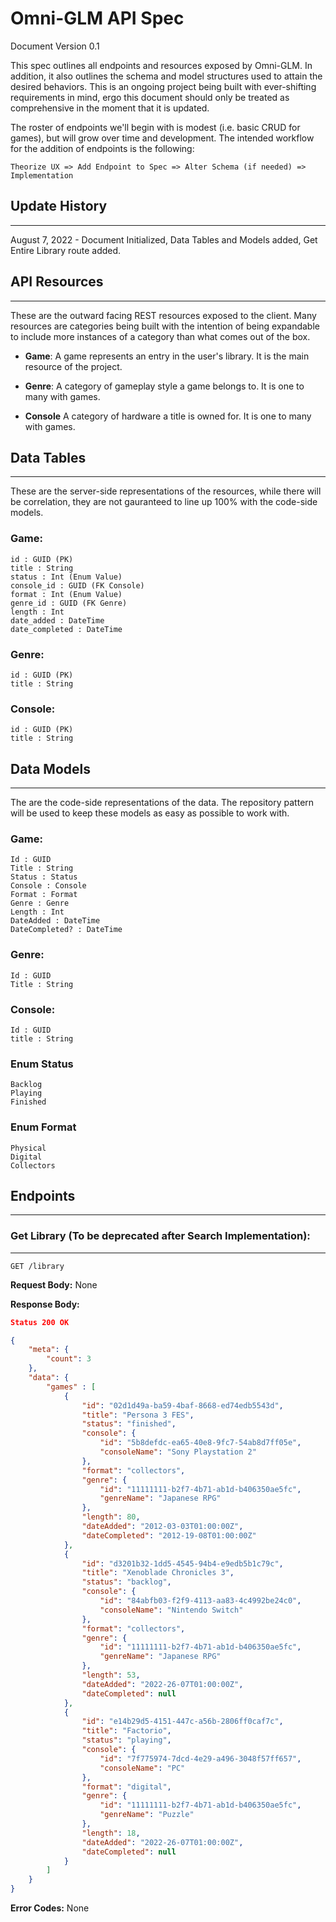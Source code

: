 # Omni-GLM API Spec
Document Version 0.1

This spec outlines all endpoints and resources exposed by Omni-GLM. In addition, it also outlines the schema and model structures used to attain the desired behaviors. This is an ongoing project being built with ever-shifting requirements in mind, ergo this document should only be treated as comprehensive in the moment that it is updated. 

The roster of endpoints we'll begin with is modest (i.e. basic CRUD for games), but will grow over time and development. The intended workflow for the addition of endpoints is the following: 
```
Theorize UX => Add Endpoint to Spec => Alter Schema (if needed) => Implementation
```

## Update History
---
August 7, 2022 - Document Initialized, Data Tables and Models added, Get Entire Library route added. 


## API Resources
---
These are the outward facing REST resources exposed to the client. Many resources are categories being built with the intention of being expandable to include more instances of a category than what comes out of the box.

* **Game**: A game represents an entry in the user's library. It is the main resource of the project. 

* **Genre**: A category of gameplay style a game belongs to. It is one to many with games.

* **Console** A category of hardware a title is owned for. It is one to many with games.

## Data Tables
---
These are the server-side representations of the resources, while there will be correlation, they are not gauranteed to line up 100% with the code-side models. 

### Game:
```
id : GUID (PK)
title : String
status : Int (Enum Value)
console_id : GUID (FK Console)
format : Int (Enum Value)
genre_id : GUID (FK Genre)
length : Int
date_added : DateTime
date_completed : DateTime
```

### Genre:
```
id : GUID (PK)
title : String
```

### Console:
```
id : GUID (PK)
title : String
```

## Data Models
---
The are the code-side representations of the data. The repository pattern will be used to keep these models as easy as possible to work with. 

### Game: 
```
Id : GUID
Title : String
Status : Status
Console : Console
Format : Format
Genre : Genre
Length : Int
DateAdded : DateTime
DateCompleted? : DateTime
```

### Genre:
```
Id : GUID 
Title : String
```

### Console:
```
Id : GUID 
title : String
```

### Enum Status
```
Backlog
Playing
Finished
```

### Enum Format
```
Physical
Digital
Collectors
```

## Endpoints
---

### Get Library (To be deprecated after Search Implementation):
---
```
GET /library
```

**Request Body:** None

**Response Body:**
```json
Status 200 OK

{
    "meta": {
        "count": 3
    },
    "data": {
        "games" : [
            {
                "id": "02d1d49a-ba59-4baf-8668-ed74edb5543d",
                "title": "Persona 3 FES",
                "status": "finished",
                "console": {
                    "id": "5b8defdc-ea65-40e8-9fc7-54ab8d7ff05e",
                    "consoleName": "Sony Playstation 2"
                },
                "format": "collectors",
                "genre": {
                    "id": "11111111-b2f7-4b71-ab1d-b406350ae5fc",
                    "genreName": "Japanese RPG"
                },
                "length": 80,
                "dateAdded": "2012-03-03T01:00:00Z",
                "dateCompleted": "2012-19-08T01:00:00Z"
            },
            {
                "id": "d3201b32-1dd5-4545-94b4-e9edb5b1c79c",
                "title": "Xenoblade Chronicles 3",
                "status": "backlog",
                "console": {
                    "id": "84abfb03-f2f9-4113-aa83-4c4992be24c0",
                    "consoleName": "Nintendo Switch"
                },
                "format": "collectors",
                "genre": {
                    "id": "11111111-b2f7-4b71-ab1d-b406350ae5fc",
                    "genreName": "Japanese RPG"
                },
                "length": 53,
                "dateAdded": "2022-26-07T01:00:00Z",
                "dateCompleted": null
            },
            {
                "id": "e14b29d5-4151-447c-a56b-2806ff0caf7c",
                "title": "Factorio",
                "status": "playing",
                "console": {
                    "id": "7f775974-7dcd-4e29-a496-3048f57ff657",
                    "consoleName": "PC"
                },
                "format": "digital",
                "genre": {
                    "id": "11111111-b2f7-4b71-ab1d-b406350ae5fc",
                    "genreName": "Puzzle"
                },
                "length": 18,
                "dateAdded": "2022-26-07T01:00:00Z",
                "dateCompleted": null
            }
        ]
    }
}
```

**Error Codes:** None


